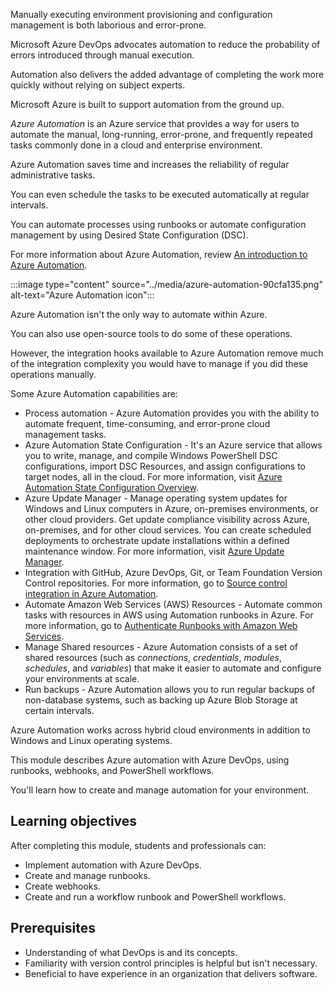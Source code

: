 Manually executing environment provisioning and configuration management is both laborious and error-prone.

Microsoft Azure DevOps advocates automation to reduce the probability of errors introduced through manual execution.

Automation also delivers the added advantage of completing the work more quickly without relying on subject experts.

Microsoft Azure is built to support automation from the ground up.

*Azure Automation* is an Azure service that provides a way for users to automate the manual, long-running, error-prone, and frequently repeated tasks commonly done in a cloud and enterprise environment.

Azure Automation saves time and increases the reliability of regular administrative tasks.

You can even schedule the tasks to be executed automatically at regular intervals.

You can automate processes using runbooks or automate configuration management by using Desired State Configuration (DSC).

For more information about Azure Automation, review [An introduction to Azure Automation](/azure/automation/).

:::image type="content" source="../media/azure-automation-90cfa135.png" alt-text="Azure Automation icon":::


Azure Automation isn't the only way to automate within Azure.

You can also use open-source tools to do some of these operations.

However, the integration hooks available to Azure Automation remove much of the integration complexity you would have to manage if you did these operations manually.

Some Azure Automation capabilities are:

 -  Process automation - Azure Automation provides you with the ability to automate frequent, time-consuming, and error-prone cloud management tasks.
 -  Azure Automation State Configuration - It's an Azure service that allows you to write, manage, and compile Windows PowerShell DSC configurations, import DSC Resources, and assign configurations to target nodes, all in the cloud. For more information, visit [Azure Automation State Configuration Overview](/azure/automation/automation-dsc-overview).
 -  Azure Update Manager - Manage operating system updates for Windows and Linux computers in Azure, on-premises environments, or other cloud providers. Get update compliance visibility across Azure, on-premises, and for other cloud services. You can create scheduled deployments to orchestrate update installations within a defined maintenance window. For more information, visit [Azure Update Manager](/azure/update-manager/overview).
 -  Integration with GitHub, Azure DevOps, Git, or Team Foundation Version Control repositories. For more information, go to [Source control integration in Azure Automation](/azure/automation/source-control-integration).
 -  Automate Amazon Web Services (AWS) Resources - Automate common tasks with resources in AWS using Automation runbooks in Azure. For more information, go to [Authenticate Runbooks with Amazon Web Services](/azure/automation/automation-config-aws-account).
 -  Manage Shared resources - Azure Automation consists of a set of shared resources (such as *connections*, *credentials*, *modules*, *schedules*, and *variables*) that make it easier to automate and configure your environments at scale.
 -  Run backups - Azure Automation allows you to run regular backups of non-database systems, such as backing up Azure Blob Storage at certain intervals.

Azure Automation works across hybrid cloud environments in addition to Windows and Linux operating systems.

This module describes Azure automation with Azure DevOps, using runbooks, webhooks, and PowerShell workflows.

You'll learn how to create and manage automation for your environment.

## Learning objectives

After completing this module, students and professionals can:

 -  Implement automation with Azure DevOps.
 -  Create and manage runbooks.
 -  Create webhooks.
 -  Create and run a workflow runbook and PowerShell workflows.

## Prerequisites

 -  Understanding of what DevOps is and its concepts.
 -  Familiarity with version control principles is helpful but isn't necessary.
 -  Beneficial to have experience in an organization that delivers software.
